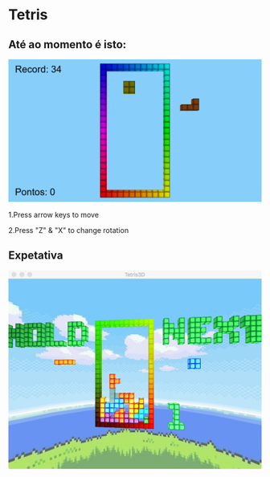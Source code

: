 # Tetris

## Até ao momento é isto:
![status](./textures/status.png "status")

1.Press arrow keys to move

2.Press "Z" & "X" to change rotation

## Expetativa
![expectation](./textures/expectations.jpeg "expectation")